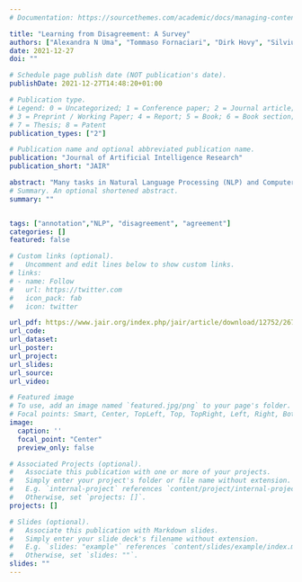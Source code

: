 ```yaml
---
# Documentation: https://sourcethemes.com/academic/docs/managing-content/

title: "Learning from Disagreement: A Survey"
authors: ["Alexandra N Uma", "Tommaso Fornaciari", "Dirk Hovy", "Silviu Paun", "Barbara Plank", "Massimo Poesio"]
date: 2021-12-27
doi: ""

# Schedule page publish date (NOT publication's date).
publishDate: 2021-12-27T14:48:20+01:00

# Publication type.
# Legend: 0 = Uncategorized; 1 = Conference paper; 2 = Journal article;
# 3 = Preprint / Working Paper; 4 = Report; 5 = Book; 6 = Book section;
# 7 = Thesis; 8 = Patent
publication_types: ["2"]

# Publication name and optional abbreviated publication name.
publication: "Journal of Artificial Intelligence Research"
publication_short: "JAIR"

abstract: "Many tasks in Natural Language Processing (NLP) and Computer Vision (CV) offer evidence that humans disagree, from objective tasks such as part-of-speech tagging to more subjective tasks such as classifying an image or deciding whether a proposition follows from certain premises. While most learning in artificial intelligence (AI) still relies on the assumption that a single (gold) interpretation exists for each item, a growing body of research aims to develop learning methods that do not rely on this assumption. In this survey, we review the evidence for disagreements on NLP and CV tasks, focusing on tasks for which substantial datasets containing this information have been created. We discuss the most popular approaches to training models from datasets containing multiple judgments potentially in disagreement. We systematically compare these different approaches by training them with each of the available datasets, considering several ways to evaluate the resulting models. Finally, we discuss the results in depth, focusing on four key research questions, and assess how the type of evaluation and the characteristics of a dataset determine the answers to these questions. Our results suggest, first of all, that even if we abandon the assumption of a gold standard, it is still essential to reach a consensus on how to evaluate models. This is because the relative performance of the various training methods is critically affected by the chosen form of evaluation. Secondly, we observed a strong dataset effect. With substantial datasets, providing many judgments by high-quality coders for each item, training directly with soft labels achieved better results  than training from aggregated or even gold labels. This result holds for both hard and soft evaluation. But when the above conditions do not hold, leveraging both gold and soft labels generally achieved the best results in the hard evaluation. All datasets and models employed in this paper are freely available as supplementary materials."
# Summary. An optional shortened abstract.
summary: ""


tags: ["annotation","NLP", "disagreement", "agreement"]
categories: []
featured: false

# Custom links (optional).
#   Uncomment and edit lines below to show custom links.
# links:
# - name: Follow
#   url: https://twitter.com
#   icon_pack: fab
#   icon: twitter

url_pdf: https://www.jair.org/index.php/jair/article/download/12752/26751
url_code:
url_dataset:
url_poster: 
url_project:
url_slides:
url_source:
url_video:

# Featured image
# To use, add an image named `featured.jpg/png` to your page's folder.
# Focal points: Smart, Center, TopLeft, Top, TopRight, Left, Right, BottomLeft, Bottom, BottomRight.
image:
  caption: ''
  focal_point: "Center"
  preview_only: false

# Associated Projects (optional).
#   Associate this publication with one or more of your projects.
#   Simply enter your project's folder or file name without extension.
#   E.g. `internal-project` references `content/project/internal-project/index.md`.
#   Otherwise, set `projects: []`.
projects: []

# Slides (optional).
#   Associate this publication with Markdown slides.
#   Simply enter your slide deck's filename without extension.
#   E.g. `slides: "example"` references `content/slides/example/index.md`.
#   Otherwise, set `slides: ""`.
slides: ""
---
```

